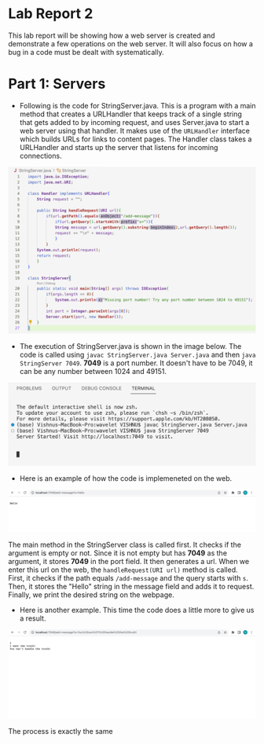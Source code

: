 # Lab Report 2

This lab report will be showing how a web server is created and demonstrate a few operations on the web server. It will also focus on how a bug in a code must be dealt with systematically. 

# Part 1: Servers
  * Following is the code for StringServer.java. This is a program with a main method that creates a URLHandler that keeps track of a single string that gets added to by incoming request, and uses Server.java to start a web server using that handler. It makes use of the `URLHandler` interface which builds URLs for links to content pages. The Handler class takes a URLHandler and starts up the server that listens for incoming connections.

![Image](ss1_lab2.png)

  * The execution of StringServer.java is shown in the image below. The code is called using `javac StringServer.java Server.java` and then `java StringServer 7049`. **7049** is a port number. It doesn't have to be 7049, it can be any number between 1024 and 49151.

![Image](ss2_lab2.png)

  * Here is an example of how the code is implemeneted on the web.

![Image](ss4_lab2.png)

The main method in the StringServer class is called first. It checks if the argument is empty or not. Since it is not empty but has **7049** as the argument, it stores **7049** in the port field. It then generates a url.
When we enter this url on the web, the `handleRequest(URI url)` method is called. First, it checks if the path equals `/add-message` and the query starts with `s`. Then, it stores the "Hello" string in the message field and adds it to request. Finally, we print the desired string on the webpage. 

 * Here is another example. This time the code does a little more to give us a result.

![Image](ss3_lab2.png)

The process is exactly the same 
